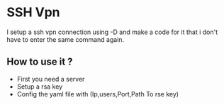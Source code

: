 # SSH Vpn
I setup a ssh vpn connection using -D and make a code for it that i don't have to enter the same command again.
## How to use it ? 
- First you need a server
- Setup a rsa key
- Config the yaml file with (Ip,users,Port,Path To rse key)
  
